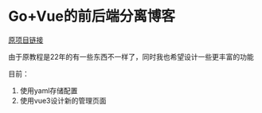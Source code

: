 # Go+Vue的前后端分离博客

[原项目链接](https://github.com/wejectchen/Ginblog.git)

由于原教程是22年的有一些东西不一样了，同时我也希望设计一些更丰富的功能

目前：

1. 使用yaml存储配置
2. 使用vue3设计新的管理页面
